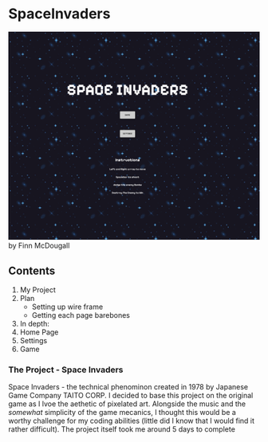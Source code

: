 # SpaceInvaders
![Space Invaders Homepage Screen](CSS/Media/GameHomepage.png)
by Finn McDougall

## Contents
1. My Project
2. Plan
    - Setting up wire frame
    - Getting each page barebones
3. In depth:
4. Home Page
5. Settings
6. Game



### The Project - Space Invaders

Space Invaders - the technical phenominon created in 1978 by Japanese Game Company TAITO CORP.
I decided to base this project on the original game as I lvoe the aethetic of pixelated art. Alongside the music and the *somewhat* simplicity of the game mecanics, I thought this would be a worthy challenge for my coding abilities (little did I know that I would find it rather difficult).
The project itself took me around 5 days to complete



